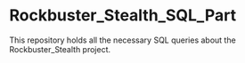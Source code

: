 # Rockbuster_Stealth_SQL_Part
This repository holds all the necessary SQL queries about the Rockbuster_Stealth project.
